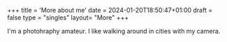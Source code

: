 +++
title = 'More about me'
date = 2024-01-20T18:50:47+01:00
draft = false
type = "singles"
layout= "More"
+++

I'm a photohraphy amateur.
I like walking around in cities with my camera.















